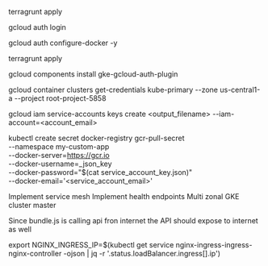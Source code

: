  terragrunt apply

gcloud auth login

gcloud auth configure-docker -y


terragrunt apply

gcloud components install gke-gcloud-auth-plugin

gcloud container clusters get-credentials kube-primary --zone us-central1-a --project root-project-5858



gcloud iam service-accounts keys create <output_filename> --iam-account=<account_email>


kubectl create secret docker-registry gcr-pull-secret \
--namespace my-custom-app \
--docker-server=https://gcr.io \
--docker-username=_json_key \
--docker-password="$(cat service_account_key.json)" \
--docker-email='<service_account_email>'




Implement service mesh
Implement health endpoints
Multi zonal GKE cluster master

Since bundle.js is calling api fron internet  the API should expose to internet as well

export NGINX_INGRESS_IP=$(kubectl get service nginx-ingress-ingress-nginx-controller -ojson | jq -r '.status.loadBalancer.ingress[].ip')

